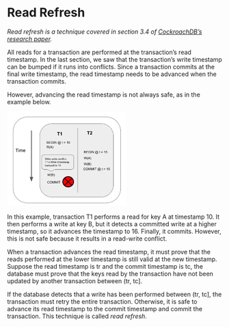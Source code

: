# Read Refresh

_Read refresh is a technique covered in section 3.4 of [CockroachDB’s research paper](https://www.cockroachlabs.com/guides/thank-you/?pdf=/pdf/cockroachdb-the-resilient-geo-distributed-sql-database-sigmod-2020.pdf)._

All reads for a transaction are performed at the transaction’s read timestamp. In the last section, we saw that the transaction’s write timestamp can be bumped if it runs into conflicts. Since a transaction commits at the final write timestamp, the read timestamp needs to be advanced when the transaction commits.

However, advancing the read timestamp is not always safe, as in the example below.

<img src="../images/read_refresh.png" width="55%">

In this example, transaction T1 performs a read for key A at timestamp 10. It then performs a write at key B, but it detects a committed write at a higher timestamp, so it advances the timestamp to 16. Finally, it commits. However, this is not safe because it results in a read-write conflict.

When a transaction advances the read timestamp, it must prove that the reads performed at the lower timestamp is still valid at the new timestamp. Suppose the read timestamp is tr and the commit timestamp is tc, the database must prove that the keys read by the transaction have not been updated by another transaction between (tr, tc].

If the database detects that a write has been performed between (tr, tc], the transaction must retry the entire transaction. Otherwise, it is safe to advance its read timestamp to the commit timestamp and commit the transaction. This technique is called *read refresh*.
